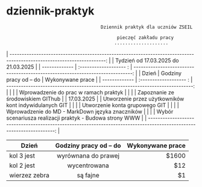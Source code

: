 # dziennik-praktyk
                                       Dziennik praktyk dla uczniów ZSEIL 

                                             pieczęć zakładu pracy
                                            ....................
                  

| ---------------------------------------------------------------------------------------------------------------------:  |
|                              Tydzień od 17.03.2025 do 21.03.2025                                                        |
| ------------- | :------------------- : | -----------------------------------------------------------------------------: |
| Dzień         | Godziny pracy od – do |   Wykonywane prace                                                              |
| ------------- | :------------------- : | -----------------------------------------------------------------------------: |
|               |                       |        Wprowadzenie do prac w ramach praktyk                                    |
|               |                       |        Zapoznanie ze środowiskiem GIThub                                        |
|  17.03.2025   |                       |        Utworzenie przez użytkowników kont indywidulanych GIT                    |
|               |                       |        Utworzenie konta grupowego GIT                                           |
|               |                       |        Wprowadzenie do MD -  MarkDown języka znaczników                         |
|               |                       |        Wybór scenariusza realizacji praktyk - Budowa strony WWW                 |
| ---------------------------------------------------------------------------------------------------------------------:  |

| Dzień        | Godziny pracy od – do                  | Wykonywane prace |
| ------------- |:-------------------:| -----:|
| kol 3 jest    | wyrównana do prawej | $1600 |
| kol 2 jest    | wycentrowana        |   $12 |
| wierzez zebra | są fajne            |    $1 |
